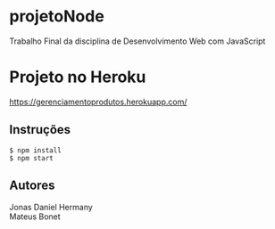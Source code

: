 # projetoNode
Trabalho Final da disciplina de Desenvolvimento Web com JavaScript

# Projeto no Heroku
https://gerenciamentoprodutos.herokuapp.com/

## Instruções

```
$ npm install
$ npm start
```

## Autores

Jonas Daniel Hermany <br>
Mateus Bonet